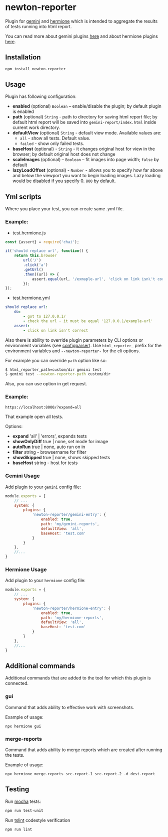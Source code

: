 # newton-reporter

Plugin for [gemini](https://github.com/gemini-testing/gemini) and [hermione](https://github.com/gemini-testing/hermione) which is intended to aggregate the results of tests running into html report.

You can read more about gemini plugins [here](https://github.com/gemini-testing/gemini/blob/master/doc/plugins.md) and about hermione plugins [here](https://github.com/gemini-testing/hermione#plugins).

## Installation

```bash
npm install newton-reporter
```

## Usage

Plugin has following configuration:

* **enabled** (optional) `Boolean` – enable/disable the plugin; by default plugin is enabled
* **path** (optional) `String` - path to directory for saving html report file; by
default html report will be saved into `gemini-report/index.html` inside current work
directory.
* **defaultView** (optional) `String` - default view mode. Available values are:
  * `all` - show all tests. Default value.
  * `failed` - show only failed tests.
* **baseHost** (optional) - `String` - it changes original host for view in the browser; by default original host does not change
* **scaleImages** (optional) – `Boolean` – fit images into page width; `false` by default
* **lazyLoadOffset** (optional) - `Number` - allows you to specify how far above and below the viewport you want to begin loading images. Lazy loading would be disabled if you specify 0. `800` by default.

## Yml scripts
Where you place your test, you can create same .yml file.
### Example:
* test.hermione.js
```js
const {assert} = require('chai');

it('should replace url', function() {
    return this.browser
        url('/')
        .click('a')
        .getUrl()
        .then((url) => {
            assert.equal(url, '/exmaple-url', 'click on link isn\'t correct')
        });
});
```
* test.hermione.yml
```yml
should replace url:
    do:
        - got to 127.0.0.1/
        - check the url - it must be equal '127.0.0.1/example-url'
    assert:
        - click on link isn't correct
```

Also there is ability to override plugin parameters by CLI options or environment variables
(see [configparser](https://github.com/gemini-testing/configparser)).
Use `html_reporter_` prefix for the environment variables and `--newton-reporter-` for the cli options.

For example you can override `path` option like so:
```bash
$ html_reporter_path=custom/dir gemini test
$ gemini test --newton-reporter-path custom/dir
```

Also, you can use option in get request.
### Example:
```sh
https://localhost:8000/?expand=all
```
That example open all tests.

Options:
* **expand** 'all' | 'errors', expands tests
* **showOnlyDiff** true | none, set mode for image
* **autoRun** true | none, auto run on in
* **filter** string - browsername for filter
* **showSkipped** true | none, shows skipped tests
* **baseHost** string - host for tests

### Gemini Usage

Add plugin to your `gemini` config file:

```js
module.exports = {
    // ...
    system: {
        plugins: {
            'newton-reporter/gemini-entry': {
                enabled: true,
                path: 'my/gemini-reports',
                defaultView: 'all',
                baseHost: 'test.com'
            }
        }
    },
    //...
}
```

### Hermione Usage

Add plugin to your `hermione` config file:

```js
module.exports = {
    // ...
    system: {
        plugins: {
            'newton-reporter/hermione-entry': {
                enabled: true,
                path: 'my/hermione-reports',
                defaultView: 'all',
                baseHost: 'test.com'
            }
        }
    },
    //...
}
```

## Additional commands

Additional commands that are added to the tool for which this plugin is connected.

### gui

Command that adds ability to effective work with screenshots.

Example of usage:
```
npx hermione gui
```

### merge-reports

Command that adds ability to merge reports which are created after running the tests.

Example of usage:
```
npx hermione merge-reports src-report-1 src-report-2 -d dest-report
```


## Testing

Run [mocha](http://mochajs.org) tests:
```bash
npm run test-unit
```

Run [tslint](https://palantir.github.io/tslint/) codestyle verification
```bash
npm run lint
```
